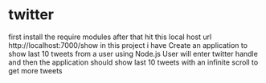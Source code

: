 # twitter
first install the require modules after that hit this local host url
http://localhost:7000/show
in this project i have Create an application to show last 10 tweets from a user using Node.js
User will enter twitter handle and then the application should show last 10 tweets
with an infinite scroll to get more tweets
